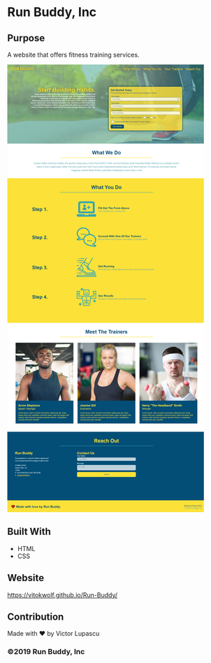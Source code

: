 # Run Buddy, Inc

## Purpose
A website that offers fitness training services. 

![run-buddy](assets/images/vitokwolRun-Buddy.png)

## Built With
* HTML
* CSS

## Website
https://vitokwolf.github.io/Run-Buddy/

## Contribution
Made with ❤️ by Victor Lupascu

### ©️2019 Run Buddy, Inc 
